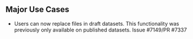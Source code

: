 ## Major Use Cases

- Users can now replace files in draft datasets. This functionality was previously only available on published datasets. Issue #7149/PR #7337
